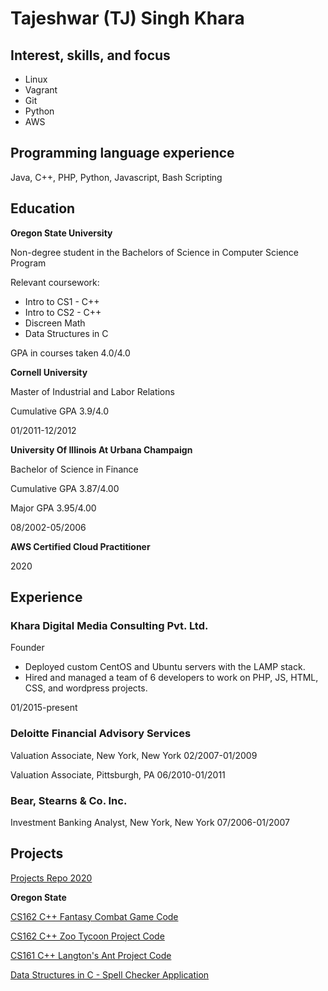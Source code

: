 # Tajeshwar (TJ) Singh Khara

## Interest, skills, and focus
* Linux
* Vagrant
* Git
* Python
* AWS

## Programming language experience
Java, C++, PHP, Python, Javascript, Bash Scripting

## Education
**Oregon State University**

Non-degree student in the Bachelors of Science in Computer Science Program

Relevant coursework: 

* Intro to CS1 - C++
* Intro to CS2 - C++
* Discreen Math
* Data Structures in C

GPA in courses taken 4.0/4.0

**Cornell University**

Master of Industrial and Labor Relations

Cumulative GPA 3.9/4.0

01/2011-12/2012

**University Of Illinois At Urbana Champaign**

Bachelor of Science in Finance

Cumulative GPA 3.87/4.00

Major GPA 3.95/4.00

08/2002-05/2006

**AWS Certified Cloud Practitioner**

2020

## Experience

### Khara Digital Media Consulting Pvt. Ltd.

Founder

* Deployed custom CentOS and Ubuntu servers with the LAMP stack.
* Hired and managed a team of 6 developers to work on PHP, JS, HTML, CSS, and wordpress projects.

01/2015-present

### Deloitte Financial Advisory Services

Valuation Associate, New York, New York
02/2007-01/2009

Valuation Associate, Pittsburgh, PA
06/2010-01/2011

### Bear, Stearns & Co. Inc.

Investment Banking Analyst, New York, New York
07/2006-01/2007

## Projects

[Projects Repo 2020](https://github.com/tjkhara/projects)

**Oregon State**

[CS162 C++ Fantasy Combat Game Code](https://bitbucket.org/tajeshwarkhara/cs162_project3_fantasycombatgame/src/master/)

[CS162 C++ Zoo Tycoon Project Code](https://bitbucket.org/tajeshwarkhara/cs162_project2_zootycoon/src/master/)

[CS161 C++ Langton's Ant Project Code](https://bitbucket.org/tajeshwarkhara/langtonsant/src/master/)

[Data Structures in C - Spell Checker Application](https://github.com/tjkhara/ds_assignment5_hashMapApplication)
